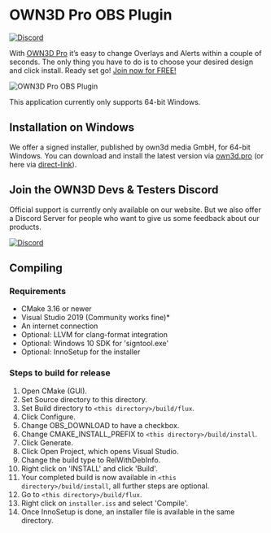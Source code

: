 # OWN3D Pro OBS Plugin

[![Discord](https://discordapp.com/api/guilds/727651426305703956/embed.png?style=shield)](https://discord.gg/NyejWgn)

With [OWN3D Pro](https://own3d.pro/) it’s easy to change Overlays and Alerts within a couple of seconds. The only thing you have to do is to choose your desired design and click install. Ready set go! [Join now for FREE!](https://own3d.pro/dashboard)

![OWN3D Pro OBS Plugin](https://assets.cdn.own3d.tv/production/uploads/own3dpro-obs-plugin.png)

This application currently only supports 64-bit Windows.

## Installation on Windows

We offer a signed installer, published by own3d media GmbH, for 64-bit Windows. You can download and install the latest version via [own3d.pro](https://own3d.pro/) (or here via [direct-link](https://own3d.pro/download-plugin)). 

## Join the OWN3D Devs & Testers Discord

Official support is currently only available on our website. But we also offer a Discord Server for people who want to give us some feedback about our products. 

[![Discord](https://discordapp.com/api/guilds/727651426305703956/embed.png?style=banner3)](https://discord.gg/NyejWgn)

## Compiling

### Requirements
* CMake 3.16 or newer
* Visual Studio 2019 (Community works fine)* 
* An internet connection
* Optional: LLVM for clang-format integration
* Optional: Windows 10 SDK for 'signtool.exe'
* Optional: InnoSetup for the installer

### Steps to build for release
1. Open CMake (GUI).
2. Set Source directory to this directory.
3. Set Build directory to `<this directory>/build/flux`.
4. Click Configure.
5. Change OBS_DOWNLOAD to have a checkbox.
6. Change CMAKE_INSTALL_PREFIX to `<this directory>/build/install`.
6. Click Generate.
7. Click Open Project, which opens Visual Studio.
8. Change the build type to RelWithDebInfo.
9. Right click on 'INSTALL' and click 'Build'.
10. Your completed build is now available in `<this directory>/build/install`, all further steps are optional.
11. Go to `<this directory>/build/flux`.
12. Right click on `installer.iss` and select 'Compile'.
13. Once InnoSetup is done, an installer file is available in the same directory.
